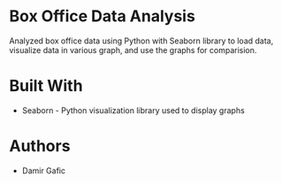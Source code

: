 # Box Office Data Analysis
Analyzed box office data using Python with Seaborn library to load data, visualize data in various graph, and use the graphs for comparision. 

# Built With
- Seaborn - Python visualization library used to display graphs 
# Authors 
- Damir Gafic
